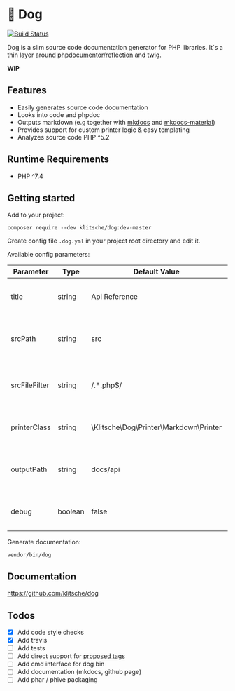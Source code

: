 # 🐶 Dog

[![Build Status](https://travis-ci.org/klitsche/dog.svg?branch=master)](https://travis-ci.org/klitsche/dog)

Dog is a slim source code documentation generator for PHP libraries.
It´s a thin layer around [phpdocumentor/reflection](https://github.com/phpDocumentor/reflection) and [twig](https://github.com/twigphp/Twig).

**WIP**

## Features

* Easily generates source code documentation
* Looks into code and phpdoc
* Outputs markdown (e.g together with [mkdocs](https://www.mkdocs.org/) and [mkdocs-material](https://github.com/squidfunk/mkdocs-material))
* Provides support for custom printer logic & easy templating
* Analyzes source code PHP ^5.2

## Runtime Requirements

* PHP ^7.4

## Getting started

Add to your project:

    composer require --dev klitsche/dog:dev-master
    
Create config file `.dog.yml` in your project root directory and edit it.

Available config parameters:

Parameter     | Type    | Default Value                          | Description
---           | ---     | ---                                    | ---
title         | string  | Api Reference                          | Title of you project, usable in templates
srcPath       | string  | src                                    | Relative or absolute path to source directory
srcFileFilter | string  | /.*\.php$/                             | Regular expression to filter paths and files.
printerClass  | string  | \Klitsche\Dog\Printer\Markdown\Printer | FQCN for template printer class
outputPath    | string  | docs/api                               | Relative or absolute path to output directory
debug         | boolean | false                                  | enable / disable debug mode

Generate documentation:

    vendor/bin/dog

## Documentation

https://github.com/klitsche/dog

## Todos

* [x] Add code style checks
* [x] Add travis
* [ ] Add tests
* [ ] Add direct support for [proposed tags](https://github.com/phpDocumentor/fig-standards/blob/master/proposed/phpdoc-tags.md)
* [ ] Add cmd interface for dog bin
* [ ] Add documentation (mkdocs, github page)
* [ ] Add phar / phive packaging